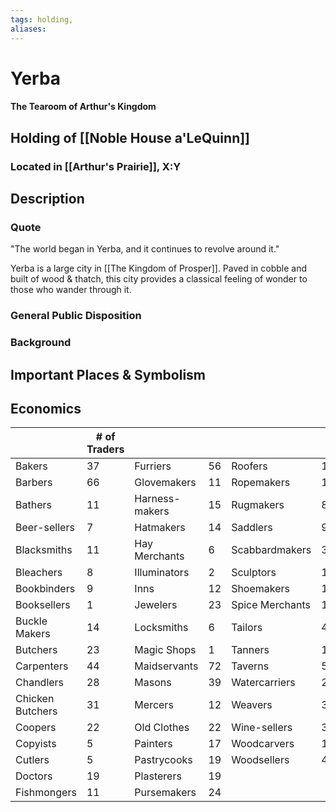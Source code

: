 ```yaml
---
tags: holding,
aliases:
---
```

# Yerba
#### The Tearoom of Arthur's Kingdom
## Holding of [[Noble House a'LeQuinn]]
### Located in [[Arthur's Prairie]], X:Y
## Description
### Quote
"The world began in Yerba, and it continues to revolve around it."

Yerba is a large city in [[The Kingdom of Prosper]]. Paved in cobble and built of wood & thatch, this city provides a classical feeling of wonder to those who wander through it.

### General Public Disposition

### Background
## Important Places & Symbolism


## Economics
|                  | # of Traders |                |     |                 |     |     |
| ---------------- | ------------ | -------------- | --- | --------------- | --- | --- |
| Bakers           | 37           | Furriers       | 56  | Roofers         | 17  |     |
| Barbers          | 66           | Glovemakers    | 11  | Ropemakers      | 14  |     | 
| Bathers          | 11           | Harness-makers | 15  | Rugmakers       | 8   |     |
| Beer-sellers     | 7            | Hatmakers      | 14  | Saddlers        | 9   |     |
| Blacksmiths      | 11           | Hay Merchants  | 6   | Scabbardmakers  | 36  |     |
| Bleachers        | 8            | Illuminators   | 2   | Sculptors       | 12  |     |
| Bookbinders      | 9            | Inns           | 12  | Shoemakers      | 172 |     |
| Booksellers      | 1            | Jewelers       | 23  | Spice Merchants | 19  |     |
| Buckle Makers    | 14           | Locksmiths     | 6   | Tailors         | 40  |     |
| Butchers         | 23           | Magic Shops    | 1   | Tanners         | 14  |     |
| Carpenters       | 44           | Maidservants   | 72  | Taverns         | 58  |     |
| Chandlers        | 28           | Masons         | 39  | Watercarriers   | 20  |     |
| Chicken Butchers | 31           | Mercers        | 12  | Weavers         | 36  |     |
| Coopers          | 22           | Old Clothes    | 22  | Wine-sellers    | 32  |     |
| Copyists         | 5            | Painters       | 17  | Woodcarvers     | 12  |     |
| Cutlers          | 5            | Pastrycooks    | 19  | Woodsellers     | 4   |     |
| Doctors          | 19           | Plasterers     | 19  |                 |     |     |
| Fishmongers      | 11           | Pursemakers    | 24  |                 |     |     |
